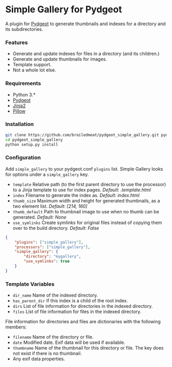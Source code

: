 # Simple Gallery for Pydgeot
A plugin for [Pydgeot](http://www.github.com/broiledmeat/pydgeot) to generate thumbnails and indexes for a directory and
its subdirectories.

### Features
- Generate and update indexes for files in a directory (and its children.)
- Generate and update thumbnails for images.
- Template support.
- Not a whole lot else.

### Requirements
- Python 3.*
- [Pydgeot](http://www.github.com/broiledmeat/pydgeot)
- [Jinja2](https://github.com/mitsuhiko/jinja2)
- [Pillow](http://python-pillow.github.io/)

### Installation
```bash
git clone https://github.com/broiledmeat/pydgeot_simple_gallery.git pydgeot_simple_gallery
cd pydgeot_simple_gallery
python setup.py install
```

### Configuration
Add `simple_gallery` to your pydgeot.conf `plugins` list. Simple Gallery looks for options under a `simple_gallery` key.
- `template` Relative path (to the first parent directory to use the processor) to a Jinja template to use for index pages. _Default: .template.html_
- `index` Filename to generate the index as. _Default: index.html_
- `thumb_size` Maximum width and height for generated thumbnails, as a two element list. _Default: [214, 160]_
- `thumb_default` Path to thumbnail image to use when no thumb can be generated. _Default: None_
- `use_symlinks` Create symlinks for original files instead of copying them over to the build directory. _Default: False_

```json
{
    "plugins": ["simple_gallery"],
    "processors": ["simple_gallery"],
    "simple_gallery": {
        "directory": "mygallery",
        "use_symlinks": true
    }
}
```

### Template Variables
- `dir_name` Name of the indexed directory.
- `has_parent_dir` If this index is a child of the root index.
- `dirs` List of file information for directories in the indexed directory.
- `files` List of file information for files in the indexed directory.

File information for directories and files are dictionaries with the following members:
- `filename` Name of the directory or file.
- `date` Modified date. Exif data will be used if available.
- `thumbname` Name of the thumbnail for this directory or file. The key does not exist if there is no thumbnail.
- Any exif data properties.
